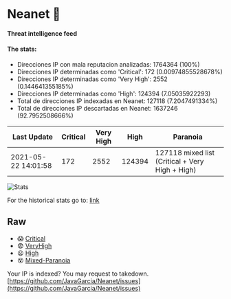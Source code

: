 # Neanet :hocho:
#### Threat intelligence feed
#### The stats:

- Direcciones IP con mala reputacion analizadas: 1764364 (100%)
- Direcciones IP determinadas como 'Critical':  172 (0.00974855528678%)
- Direcciones IP determinadas como 'Very High':  2552 (0.144641355185%)
- Direcciones IP determinadas como 'High':  124394 (7.05035922293)
- Total de direcciones IP indexadas en Neanet:  127118 (7.2047491334%)
- Total de direcciones IP descartadas en Neanet:  1637246 (92.7952508666%)

| Last Update | Critical | Very High | High | Paranoia |
| --- | --- | --- | --- | --- |
| 2021-05-22 14:01:58 | 172 | 2552 | 124394 | 127118 mixed list (Critical + Very High + High)|

![Stats](https://docs.google.com/spreadsheets/d/e/2PACX-1vSnaNMIXVabIpDJjufMlzH7poXnshF3mgd8Is1g9ytUEzVsP5my4Trn8f-xkoLLQ38xpL3HtmUexLo6/pubchart?oid=501124687&format=image)

For the historical stats go to: [link](/stats.csv)
## Raw
- :scream: [Critical](https://raw.githubusercontent.com/JavaGarcia/Neanet/master/blacklists/neanet_critical.txt)
- :fearful: [VeryHigh](https://raw.githubusercontent.com/JavaGarcia/Neanet/master/blacklists/neanet_veryHigh.txtt)
- :frowning: [High](https://raw.githubusercontent.com/JavaGarcia/Neanet/master/blacklists/neanet_high.txt)
- :dizzy_face: [Mixed-Paranoia](https://raw.githubusercontent.com/JavaGarcia/Neanet/master/blacklists/neanet_all.txt)


Your IP is indexed? You may request to takedown. [https://github.com/JavaGarcia/Neanet/issues](https://github.com/JavaGarcia/Neanet/issues)


















































































































































































































































































































































































































































































































































































































































































































































































































































































































































































































































































































































































































































































































































































































































































































































































































































































































































































































































































































































































































































































































































































































































































































































































































































































































































































































































































































































































































































































































































































































































































































































































































































































































































































































































































































































































































































































































































































































































































































































































































































































































































































































































































































































































































































































































































































































































































































































































































































































































































































































































































































































































































































































































































































































































































































































































































































































































































































































































































































































































































































































































































































































































































































































































































































































































































































































































































































































